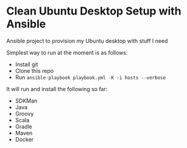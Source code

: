 # Clean Ubuntu Desktop Setup with Ansible
Ansible project to provision my Ubuntu desktop with stuff I need


Simplest way to run at the moment is as follows:
- Install git 
- Clone this repo
- Run `ansible-playbook playbook.yml -K -i hosts --verbose`


It will run and install the following so far:
- SDKMan
- Java
- Groovy
- Scala
- Gradle
- Maven
- Docker
